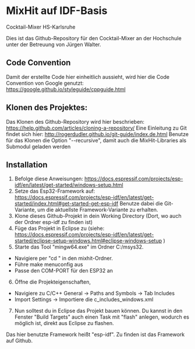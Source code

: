 # MixHit auf IDF-Basis
Cocktail-Mixer HS-Karlsruhe

Dies ist das Github-Repository für den Cocktail-Mixer an der Hochschule unter der Betreuung von Jürgen Walter.

## Code Convention
Damit der erstellte Code hier einheitlich aussieht, wird hier die Code Convention von Google genutzt:
https://google.github.io/styleguide/cppguide.html

## Klonen des Projektes:
Das Klonen des Github-Repository wird hier beschrieben: https://help.github.com/articles/cloning-a-repository/
Eine Einleitung zu Git findet sich hier: http://rogerdudler.github.io/git-guide/index.de.html
Benutze für das Klonen die Option "--recursive", damit auch die MixHit-Libraries als Submodul geladen werden

## Installation
1. Befolge diese Anweisungen: https://docs.espressif.com/projects/esp-idf/en/latest/get-started/windows-setup.html
2. Setze das Esp32-Framework auf: https://docs.espressif.com/projects/esp-idf/en/latest/get-started/index.html#get-started-get-esp-idf
    Benutze dabei die Git-Variante, um die aktuellste Framework-Variante zu erhalten.
3. Klone dieses Github-Projekt in dein Working Directory (Dort, wo auch der Ordner esp-idf zu finden ist)
4. Füge das Projekt in Eclipse zu (siehe: https://docs.espressif.com/projects/esp-idf/en/latest/get-started/eclipse-setup-windows.html#eclipse-windows-setup )
5. Starte das Tool "mingw64.exe" im Ordner C:/msys32.
  - Navigiere per "cd <Ordnername>" in den mixhit-Ordner.
  - Führe make menuconfig aus
  - Passe den COM-PORT für den ESP32 an
6. Öffne die Projekteigenschaften, 
  - Navigiere zu C/C++ General -> Paths and Symbols -> Tab Includes
  - Import Settings -> Importiere die c_includes_windows.xml
7. Nun solltest du in Eclipse das Projekt bauen können. Du kannst in den Fenster "Build Targets" auch einen Task mit "flash" anlegen, wodurch es möglich ist, direkt aus Eclipse zu flashen.


Das hier benutzte Framework heißt "esp-idf". Zu finden ist das Framework auf Github.
